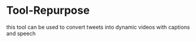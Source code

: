# Tool-Repurpose
this tool can be used to convert tweets into dynamic videos with captions and speech

